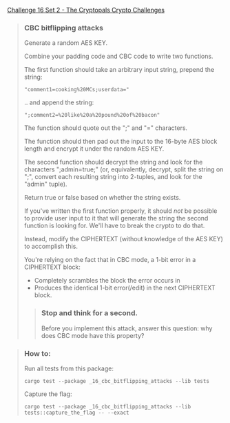 [Challenge 16 Set 2 - The Cryptopals Crypto Challenges](https://cryptopals.com/sets/2/challenges/16)

> ### CBC bitflipping attacks
>
> Generate a random AES KEY.
>
> Combine your padding code and CBC code to write two functions.
>
> The first function should take an arbitrary input string, prepend the string:
>
>     "comment1=cooking%20MCs;userdata="
>
> .. and append the string:
>
>     ";comment2=%20like%20a%20pound%20of%20bacon"
>
> The function should quote out the ";" and "=" characters.
>
> The function should then pad out the input to the 16-byte AES block length and encrypt it under the random AES KEY.
>
> The second function should decrypt the string and look for the characters ";admin=true;" (or, equivalently, decrypt, split the string on ";", convert each resulting string into 2-tuples, and look for the "admin" tuple).
>
> Return true or false based on whether the string exists.
>
> If you've written the first function properly, it should _not_ be possible to provide user input to it that will generate the string the second function is looking for. We'll have to break the crypto to do that.
>
> Instead, modify the CIPHERTEXT (without knowledge of the AES KEY) to accomplish this.
>
> You're relying on the fact that in CBC mode, a 1-bit error in a CIPHERTEXT block:
>
> -   Completely scrambles the block the error occurs in
> -   Produces the identical 1-bit error(/edit) in the next CIPHERTEXT block.
>
> > ### Stop and think for a second.
> > Before you implement this attack, answer this question: why does CBC mode have this property?

> ### How to:
> Run all tests from this package:
>
>     cargo test --package _16_cbc_bitflipping_attacks --lib tests
>
> Capture the flag:
>
>     cargo test --package _16_cbc_bitflipping_attacks --lib tests::capture_the_flag -- --exact
>
